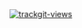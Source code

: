<a href="https://trackgit.com">
<img src="https://us-central1-trackgit-analytics.cloudfunctions.net/token/ping/kpvda3s4nywsirokjdkp" alt="trackgit-views" />
</a>